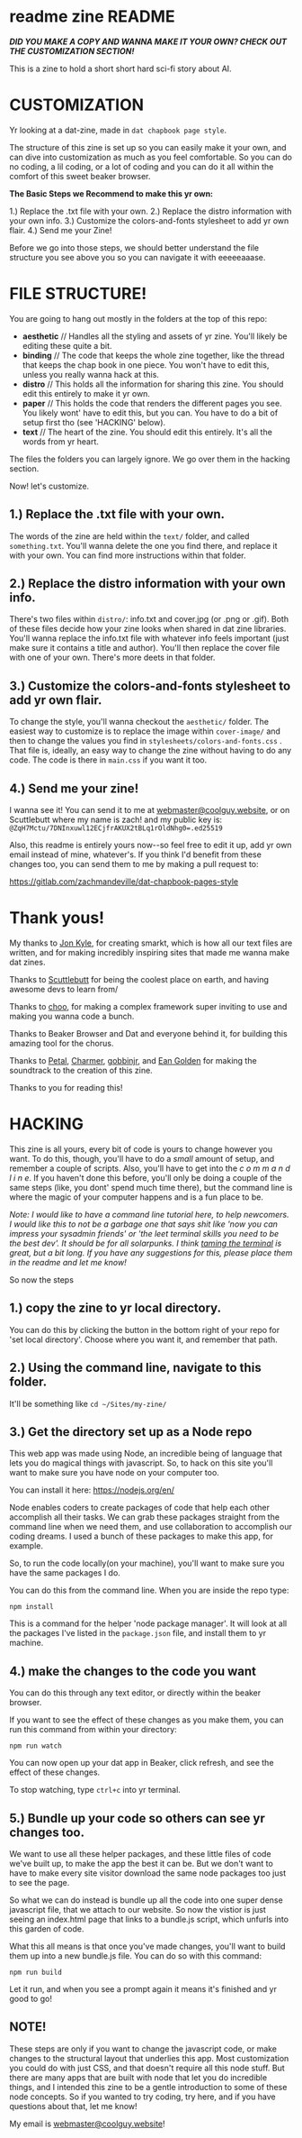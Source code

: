 # readme zine README

**_DID YOU MAKE A COPY AND WANNA MAKE IT YOUR OWN?  CHECK OUT THE CUSTOMIZATION SECTION!_**

This is a zine to hold a short short hard sci-fi story about AI.

# CUSTOMIZATION 

Yr looking at a dat-zine, made in `dat chapbook page style`.

The structure of this zine is set up so you can easily make it your own, and can dive into customization as much as you feel comfortable.  So you can do no coding, a lil coding, or a lot of coding and you can do it all within the comfort of this sweet beaker browser.

**The Basic Steps we Recommend to make this yr own:**

1.) Replace the .txt file with your own.
2.) Replace the distro information with your own info.
3.) Customize the colors-and-fonts stylesheet to add yr own flair.
4.) Send me your Zine!

Before we go into those steps, we should better understand the file structure you see above you so you can navigate it with eeeeeaaase.  

# FILE STRUCTURE!

You are going to hang out mostly in the folders at the top of this repo:

- **aesthetic** // Handles all the styling and assets of yr zine.  You'll likely be editing these quite a bit.
- **binding** // The code that keeps the whole zine together, like the thread that keeps the chap book in one piece. You won't  have to edit this, unless you really wanna hack at this.
- **distro** // This holds all the information for sharing this zine.   You should edit this entirely to make it yr own.
- **paper** // This holds the code that renders the different pages you see.  You likely wont' have to edit this, but you can.  You have to do a bit of setup first tho (see 'HACKING' below).
- **text** // The heart of the zine.  You should edit this entirely.  It's all the words from yr heart.

The files the folders you can largely ignore.  We go over them in the hacking section.

Now! let's customize.

## 1.) Replace the .txt file with your own.

The words of the zine are held within the `text/` folder, and called `something.txt`.  You'll wanna delete the one you find there, and replace it with your own.  You can find more instructions within that folder.

## 2.) Replace the distro information with your own info.

There's two files within `distro/`: info.txt and cover.jpg (or .png or .gif).  Both of these files decide how your zine looks when shared in dat zine libraries.  You'll wanna replace the info.txt file with whatever info feels important (just make sure it contains a title and author).  You'll then replace the cover file with one of your own.  There's more deets in that folder.

## 3.) Customize the colors-and-fonts stylesheet to add yr own flair.

To change the style, you'll wanna checkout the `aesthetic/` folder.  The easiest way to customize is to replace the image within `cover-image/` and then to change the values you find in `stylesheets/colors-and-fonts.css` .  That file is, ideally, an easy way to change the zine without having to do any code.  The code is there in `main.css` if you want it too.

## 4.) Send me your zine!

I wanna see it!  You can send it to me at webmaster@coolguy.website, or on Scuttlebutt where my name is zach! and my public key is:
`@ZqH7Mctu/7DNInxuwl12ECjfrAKUX2tBLq1rOldNhg0=.ed25519`

Also, this readme is entirely yours now--so feel free to edit it up, add yr own email instead of mine, whatever's.  If you think I'd benefit from these changes too, you can send them to me by making a pull request to:

https://gitlab.com/zachmandeville/dat-chapbook-pages-style

# Thank yous!

My thanks to [Jon Kyle](dat://jon-kyle.com/), for creating smarkt, which is how all our text files are written, and for making incredibly inspiring sites that made me wanna make dat zines.

Thanks to [Scuttlebutt](https://scuttlebutt.nz) for being the coolest place on earth, and having awesome devs to learn from/

Thanks to [choo](https://choo.io), for making a complex framework super inviting to use and making you wanna code a bunch.

Thanks to Beaker Browser and Dat and everyone behind it, for building this amazing tool for the chorus.

Thanks to [Petal](https://petalpa.bandcamp.com), [Charmer](https://charmermusic.bandcamp.com), [gobbinjr](https://gobbinjr.bandcamp.com), and [Ean Golden](https://soundcloud.com/ean-golden/gooey-sunset-yoga-mix-1) for making the soundtrack to the creation of this zine.

Thanks to you for reading this!

# HACKING

This zine is all yours, every bit of code is yours to change however you want.  To do this, though, you'll have to do a _small_ amount of setup, and remember a couple of scripts.  Also, you'll have to get into the _c o m m a n d  l i n e_.  If you haven't done this before, you'll only be doing a couple of the same steps (like, you dont' spend much time there), but the command line is where the magic of your computer happens and is a fun place to be.

_Note: I would like to have a command line tutorial here, to help newcomers.  I would like this to not be a garbage one that says shit like 'now you can impress your sysadmin friends' or 'the leet terminal skills you need to be the best dev'.  It should be for all solarpunks.  I think [taming the terminal](https://www.bartbusschots.ie/s/blog/taming-the-terminal/) is great, but a bit long.  If you have any suggestions for this, please place them in the readme and let me know!_

So now the steps

## 1.) copy the zine to yr local directory.

You can do this by clicking the  button in the bottom right of your repo for 'set local directory'. Choose where you want it, and remember that path.

## 2.) Using the command line, navigate to this folder.

It'll be something like `cd ~/Sites/my-zine/`

## 3.) Get the directory set up as a Node repo

This web app was made using Node, an incredible being of language that lets you do magical things with javascript.  So, to hack on this site you'll want to make sure you have node on your computer too.

You can install it here: https://nodejs.org/en/

Node enables coders to create packages of code that help each other accomplish all their tasks. We can grab these packages straight from the command line when we need them, and use collaboration to accomplish our coding dreams.  I used a bunch of these packages to make this app, for example.  

So, to run the code locally(on your machine), you'll want to make sure you have the same packages I do.

You can do this from the command line.  When you are inside the repo type:

`npm install`

This is a command for the helper 'node package manager'.  It will look at all the packages I've listed in the `package.json` file, and install them to yr machine.

## 4.) make the changes to the code you want

You can do this through any text editor, or directly within the beaker browser. 

If you want to see the effect of these changes as you make them, you can run this command from within your directory:

`npm run watch`

You can now open up your dat app in Beaker, click refresh, and see the effect of these changes.  

To stop watching, type `ctrl+c` into yr terminal.

## 5.) Bundle up your code so others can see yr changes too.

We want to use all these helper packages, and these little files of code we've built up, to make the app the best it can be. But we don't want to have to make every site visitor download the same node packages too just to see the page. 

So what  we can do instead is bundle up all the code into one super dense javascript file, that we attach to our website.  So now the vistior is just seeing an index.html page that links to a bundle.js script, which unfurls into this garden of code.

What this all means is that once you've made changes, you'll want to build them up into a new bundle.js file.  You can do so with this command:

`npm run build`

Let it run, and when you see a prompt again it means it's finished and yr good to go!

## NOTE!

These steps are only if you want to change the javascript code, or make changes to the structural layout that underlies this app.  Most customization you could do with just CSS, and that doesn't require all this node stuff.  But there are many apps that are built with node that let you do incredible things, and I intended this zine to be a gentle introduction to some of these node concepts.  So if you wanted to try coding, try here, and if you have questions about that, let me know!

My email is webmaster@coolguy.website!

